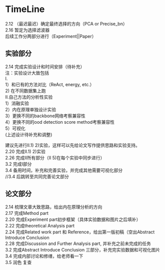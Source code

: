 # TimeLine
2.12 （最迟最迟）确定最终选择的方向（PCA or Precise_bn）  
2.16 暂定为选择滤波器  
后续工作分两部分进行（Experiment||Paper）  
  
## 实验部分
2.14 完成实验设计和时间安排（待补充）  
注：实验设计大致包括  
    I.  
    1）和已有的方法对比（ReAct, energy, etc.）  
    2) 在不同数据集上跑  
    II.自己方法的分析性实验  
    1）消融实验  
    2）内在原理单独设计实验  
    3）更换不同的backbone网络考察兼容性  
    4）更换不同的ood detection score method考察兼容性  
    5）可视化  
(上述设计待补充和调整)  

建议先进行II.1) 2)实验，这样可以先给论文写作提供思路和实验支持。  
2.20 完成II.1) 2)实验  
2.26 完成II所有部分（II 5)在每个实验中同步进行）  
3.2  完成I部分  
3.4  备用时间，补充和完善实验，并完成其他需要可视化部分  
//3.4 后跳转至共同完善论文部分  

## 论文部分
2.14 梳理文章大致思路，给出内在原理分析的方向  
2.17 完成Method part   
2.20 完成Experiment part初步框架（具体实验数据和图片之后填补）  
2.22 完成theoretical Analysis part  
2.24 完成Related work part 和 Reference，给出第一版初稿（空出Abstract Introduce Conclusion   
2.28 完成Discussion and Further Analysis part, 并补充之前未完成的任务  
3.2  完成Abstract Introduce Conclusion 三部分，补充完实验数据和可视化图片  
3.4 完成内部讨论和修缮，给老师看一下  
3.5  润色 复查  




     
